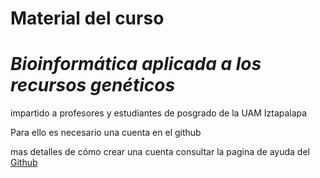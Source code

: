 # Material del curso 
# *Bioinformática aplicada a los recursos genéticos*

impartido a profesores y estudiantes de posgrado de la UAM Iztapalapa

Para ello es necesario una cuenta en el github

mas detalles de cómo crear una cuenta consultar la pagina de ayuda del [Github](https://guides.github.com/activities/hello-world/)

